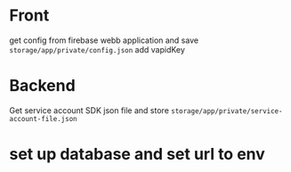 # Front

get config from firebase webb application and save `storage/app/private/config.json`
add vapidKey

# Backend

Get service account SDK json file and store `storage/app/private/service-account-file.json
`
# set up database and set url to env
